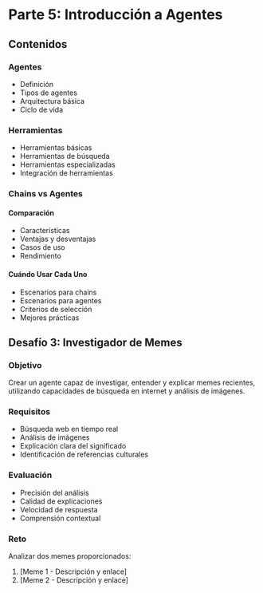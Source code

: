 # Parte 5: Introducción a Agentes

## Contenidos

### Agentes
- Definición
- Tipos de agentes
- Arquitectura básica
- Ciclo de vida

### Herramientas
- Herramientas básicas
- Herramientas de búsqueda
- Herramientas especializadas
- Integración de herramientas

### Chains vs Agentes
#### Comparación
- Características
- Ventajas y desventajas
- Casos de uso
- Rendimiento

#### Cuándo Usar Cada Uno
- Escenarios para chains
- Escenarios para agentes
- Criterios de selección
- Mejores prácticas

## Desafío 3: Investigador de Memes

### Objetivo
Crear un agente capaz de investigar, entender y explicar memes recientes, utilizando capacidades de búsqueda en internet y análisis de imágenes.

### Requisitos
- Búsqueda web en tiempo real
- Análisis de imágenes
- Explicación clara del significado
- Identificación de referencias culturales

### Evaluación
- Precisión del análisis
- Calidad de explicaciones
- Velocidad de respuesta
- Comprensión contextual

### Reto
Analizar dos memes proporcionados:
1. [Meme 1 - Descripción y enlace]
2. [Meme 2 - Descripción y enlace] 